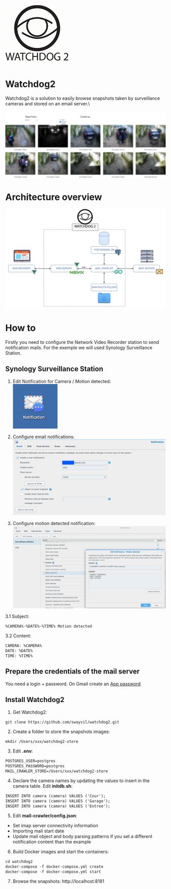 ![watchdog2-logo](/images/watchdog2-logo.png)
# Watchdog2
Watchdog2 is a solution to easily browse snapshots taken by surveillance cameras and stored on an email server.\

![screenshot](/images/screenshot.png)

# Architecture overview
![architecture-diagram](/images/architecture-diagram.png)

# How to
Firstly you need to configure the Network Video Recorder station to send notification mails. For the exemple we will used Synology Surveillance Station.

## Synology Surveillance Station
1. Edit Notification for Camera / Motion detected:\
![notification-icon](/images/notification-icon.png)

2. Configure email notifications:\
![notification-email](/images/notification-email.png)

3. Configure motion detected notification:\
![notification-motion-detected](/images/notification-motion-detected.png)

3.1 Subject:
```
%CAMERA%-%DATE%-%TIME% Motion detected
```

3.2 Content:
```
CAMERA: %CAMERA%
DATE: %DATE%
TIME: %TIME%
```

## Prepare the credentials of the mail server
You need a login + password. On Gmail create an [App password](https://support.google.com/mail/answer/185833?hl=en)

## Install Watchdog2
1. Get Watchdog2:
```
git clone https://github.com/swayvil/watchdog2.git
```

2. Create a folder to store the snapshots images:
```
mkdir /Users/xxx/watchdog2-store
```

3. Edit **.env**:
```
POSTGRES_USER=postgres
POSTGRES_PASSWORD=postgres
MAIL_CRAWLER_STORE=/Users/xxx/watchdog2-store
```

4. Declare the camera names by updating the values to insert in the camera table. Edit **initdb.sh**:
```
INSERT INTO camera (camera) VALUES ('Cour');
INSERT INTO camera (camera) VALUES ('Garage');
INSERT INTO camera (camera) VALUES ('Entree');
```

5. Edit **mail-crawler/config.json**:
- Set imap server connectivity information
- Importing mail start date
- Update mail object and body parsing patterns if you set a different notification content than the example

6. Build Docker images and start the containers:
```
cd watchdog2
docker-compose -f docker-compose.yml create
docker-compose -f docker-compose.yml start
```

7. Browse the snapshots:
http://localhost:8181
